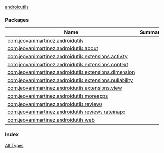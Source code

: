 [androidutils](./index.md)

### Packages

| Name | Summary |
|---|---|
| [com.jeovanimartinez.androidutils](com.jeovanimartinez.androidutils/index.md) |  |
| [com.jeovanimartinez.androidutils.about](com.jeovanimartinez.androidutils.about/index.md) |  |
| [com.jeovanimartinez.androidutils.extensions.activity](com.jeovanimartinez.androidutils.extensions.activity/index.md) |  |
| [com.jeovanimartinez.androidutils.extensions.context](com.jeovanimartinez.androidutils.extensions.context/index.md) |  |
| [com.jeovanimartinez.androidutils.extensions.dimension](com.jeovanimartinez.androidutils.extensions.dimension/index.md) |  |
| [com.jeovanimartinez.androidutils.extensions.nullability](com.jeovanimartinez.androidutils.extensions.nullability/index.md) |  |
| [com.jeovanimartinez.androidutils.extensions.view](com.jeovanimartinez.androidutils.extensions.view/index.md) |  |
| [com.jeovanimartinez.androidutils.moreapps](com.jeovanimartinez.androidutils.moreapps/index.md) |  |
| [com.jeovanimartinez.androidutils.reviews](com.jeovanimartinez.androidutils.reviews/index.md) |  |
| [com.jeovanimartinez.androidutils.reviews.rateinapp](com.jeovanimartinez.androidutils.reviews.rateinapp/index.md) |  |
| [com.jeovanimartinez.androidutils.web](com.jeovanimartinez.androidutils.web/index.md) |  |

### Index

[All Types](alltypes/index.md)